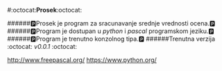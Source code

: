 #:octocat:**Prosek**:octocat:

######:parking:Prosek je program za  sracunavanje srednje vrednosti ocena.:parking:
######:parking:Program je dostupan u *python* i *pascal* programskom jeziku.:parking:
######:parking:Program je trenutno konzolnog tipa.:parking:
######Trenutna verzija :octocat: _v0.0.1_ :octocat: 

http://www.freepascal.org/ 
https://www.python.org/

